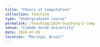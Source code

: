 ```yaml
---
title: "Theory of Computation"
collection: teaching
type: "Undergraduate course"
permalink: /teaching/2024-teaching-2-comp
venue: "Cidade Verde University"
date: 2024-07-01
location: "Maringá, Brazil"
---
```

